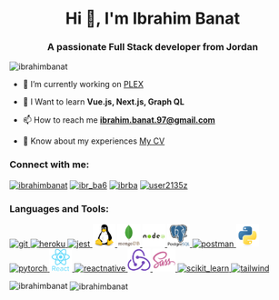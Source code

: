 <h1 align="center">Hi 👋, I'm Ibrahim Banat</h1>
<h3 align="center">A passionate Full Stack developer from Jordan</h3>

<img src="https://komarev.com/ghpvc/?username=ibrahimbanat&label=Profile%20views&color=0e75b6&style=flat" alt="ibrahimbanat" /> 



- 🔭 I’m currently working on [PLEX](https://github.com/Fedora-Group/PLEX-Front-End)

- 🌱 I Want to learn **Vue.js, Next.js, Graph QL**

- 📫 How to reach me **ibrahim.banat.97@gmail.com**

- 📄 Know about my experiences [My CV](https://docs.google.com/document/d/1zd9dUzyFZh3ToBOFxdO3WwsVSDuQ0hbJ8ogDKoStKu0/edit?usp=sharing)

<h3 align="left">Connect with me:</h3>
<p align="left">
<a href="https://dev.to/ibrahimbanat" target="blank"><img align="center" src="https://cdn.jsdelivr.net/npm/simple-icons@3.0.1/icons/dev-dot-to.svg" alt="ibrahimbanat" height="30" width="40" /></a>
<a href="https://twitter.com/ibr_ba6" target="blank"><img align="center" src="https://raw.githubusercontent.com/rahuldkjain/github-profile-readme-generator/master/src/images/icons/Social/twitter.svg" alt="ibr_ba6" height="30" width="40" /></a>
<a href="https://linkedin.com/in/ibrba" target="blank"><img align="center" src="https://raw.githubusercontent.com/rahuldkjain/github-profile-readme-generator/master/src/images/icons/Social/linked-in-alt.svg" alt="ibrba" height="30" width="40" /></a>
<a href="https://www.leetcode.com/user2135z" target="blank"><img align="center" src="https://raw.githubusercontent.com/rahuldkjain/github-profile-readme-generator/master/src/images/icons/Social/leet-code.svg" alt="user2135z" height="30" width="40" /></a>
</p>

<h3 align="left">Languages and Tools:</h3>
<p align="left">  <a href="https://git-scm.com/" target="_blank"> <img src="https://www.vectorlogo.zone/logos/git-scm/git-scm-icon.svg" alt="git" width="40" height="40"/> </a> <a href="https://heroku.com" target="_blank"> <img src="https://www.vectorlogo.zone/logos/heroku/heroku-icon.svg" alt="heroku" width="40" height="40"/>  <a href="https://jestjs.io" target="_blank"> <img src="https://www.vectorlogo.zone/logos/jestjsio/jestjsio-icon.svg" alt="jest" width="40" height="40"/> </a> <a href="https://www.linux.org/" target="_blank"> <img src="https://raw.githubusercontent.com/devicons/devicon/master/icons/linux/linux-original.svg" alt="linux" width="40" height="40"/> </a> <a href="https://www.mongodb.com/" target="_blank"> <img src="https://raw.githubusercontent.com/devicons/devicon/master/icons/mongodb/mongodb-original-wordmark.svg" alt="mongodb" width="40" height="40"/> </a> <a href="https://nodejs.org" target="_blank"> <img src="https://raw.githubusercontent.com/devicons/devicon/master/icons/nodejs/nodejs-original-wordmark.svg" alt="nodejs" width="40" height="40"/> </a> <a href="https://www.postgresql.org" target="_blank"> <img src="https://raw.githubusercontent.com/devicons/devicon/master/icons/postgresql/postgresql-original-wordmark.svg" alt="postgresql" width="40" height="40"/> </a> <a href="https://postman.com" target="_blank"> <img src="https://www.vectorlogo.zone/logos/getpostman/getpostman-icon.svg" alt="postman" width="40" height="40"/> </a> <a href="https://www.python.org" target="_blank"> <img src="https://raw.githubusercontent.com/devicons/devicon/master/icons/python/python-original.svg" alt="python" width="40" height="40"/> </a> <a href="https://pytorch.org/" target="_blank"> <img src="https://www.vectorlogo.zone/logos/pytorch/pytorch-icon.svg" alt="pytorch" width="40" height="40"/> </a> <a href="https://reactjs.org/" target="_blank"> <img src="https://raw.githubusercontent.com/devicons/devicon/master/icons/react/react-original-wordmark.svg" alt="react" width="40" height="40"/> </a> <a href="https://reactnative.dev/" target="_blank"> <img src="https://reactnative.dev/img/header_logo.svg" alt="reactnative" width="40" height="40"/> </a> <a href="https://redux.js.org" target="_blank"> <img src="https://raw.githubusercontent.com/devicons/devicon/master/icons/redux/redux-original.svg" alt="redux" width="40" height="40"/> </a> <a href="https://sass-lang.com" target="_blank"> <img src="https://raw.githubusercontent.com/devicons/devicon/master/icons/sass/sass-original.svg" alt="sass" width="40" height="40"/> </a> <a href="https://scikit-learn.org/" target="_blank"> <img src="https://upload.wikimedia.org/wikipedia/commons/0/05/Scikit_learn_logo_small.svg" alt="scikit_learn" width="40" height="40"/> </a> <a href="https://tailwindcss.com/" target="_blank"> <img src="https://www.vectorlogo.zone/logos/tailwindcss/tailwindcss-icon.svg" alt="tailwind" width="40" height="40"/> </a> </p>

<p><img align="left" src="https://github-readme-stats.vercel.app/api/top-langs?username=ibrahimbanat&show_icons=true&theme=gruvbox&locale=en&layout=compact" alt="ibrahimbanat" /></p>

<p>&nbsp;<img align="center" src="https://github-readme-stats.vercel.app/api?username=ibrahimbanat&show_icons=true&theme=tokyonight&locale=en" alt="ibrahimbanat" /></p>
